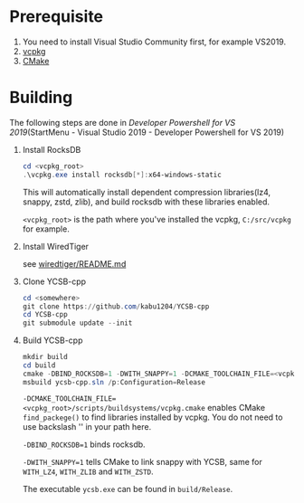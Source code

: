 # Prerequisite

1. You need to install Visual Studio Community first, for example VS2019.
2. [vcpkg](https://github.com/microsoft/vcpkg)
3. [CMake](https://cmake.org/download/)

# Building

The following steps are done in *Developer Powershell for VS 2019*(StartMenu - Visual Studio 2019 - Developer Powershell for VS 2019)

1. Install RocksDB
    ```powershell
   cd <vcpkg_root>
   .\vcpkg.exe install rocksdb[*]:x64-windows-static
    ```
   This will automatically install dependent compression libraries(lz4, snappy, zstd, zlib), and build rocksdb with these libraries enabled.

   `<vcpkg_root>` is the path where you've installed the vcpkg, `C:/src/vcpkg` for example.

2. Install WiredTiger

    see [wiredtiger/README.md](wiredtiger/README.md)

3. Clone YCSB-cpp
    ```powershell
   cd <somewhere>
   git clone https://github.com/kabu1204/YCSB-cpp
   cd YCSB-cpp
   git submodule update --init
   ```
4. Build YCSB-cpp
    ```powershell
    mkdir build
    cd build
    cmake -DBIND_ROCKSDB=1 -DWITH_SNAPPY=1 -DCMAKE_TOOLCHAIN_FILE=<vcpkg_root>/scripts/buildsystems/vcpkg.cmake -DVCPKG_TARGET_TRIPLET=x64-windows-static ..
    msbuild ycsb-cpp.sln /p:Configuration=Release
    ```
   `-DCMAKE_TOOLCHAIN_FILE=<vcpkg_root>/scripts/buildsystems/vcpkg.cmake` enables CMake `find_packege()` to find libraries
   installed by vcpkg. You do not need to use backslash '\' in your path here.

   `-DBIND_ROCKSDB=1` binds rocksdb.

   `-DWITH_SNAPPY=1` tells CMake to link snappy with YCSB, same for `WITH_LZ4`, `WITH_ZLIB` and `WITH_ZSTD`.

   The executable `ycsb.exe` can be found in `build/Release`.